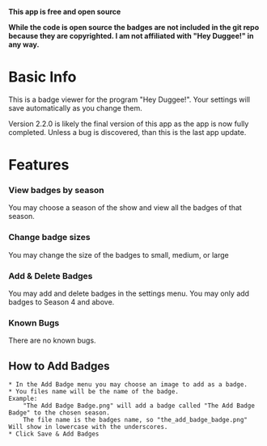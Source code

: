 **This app is free and open source**

**While the code is open source the badges are not included in the git repo because they are copyrighted. I am not affiliated with "Hey Duggee!" in any way.**



# Basic Info
This is a badge viewer for the program "Hey Duggee!".
Your settings will save automatically as you change them.

Version 2.2.0 is likely the final version of this app as the app is now fully completed. Unless a bug is discovered, than this is the last app update.

# Features

### View badges by season
You may choose a season of the show and view all the badges of that season.


### Change badge sizes
You may change the size of the badges to small, medium, or large

### Add & Delete Badges
You may add and delete badges in the settings menu.
You may only add badges to Season 4 and above.



### Known Bugs
There are no known bugs.


## How to Add Badges
    * In the Add Badge menu you may choose an image to add as a badge.
    * You files name will be the name of the badge.
    Example:
        "The Add Badge Badge.png" will add a badge called "The Add Badge Badge" to the chosen season.
        The file name is the badges name, so "the_add_badge_badge.png" Will show in lowercase with the underscores.
    * Click Save & Add Badges